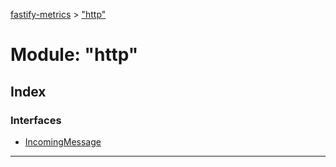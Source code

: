 [fastify-metrics](../README.md) > ["http"](../modules/_http_.md)

# Module: "http"

## Index

### Interfaces

* [IncomingMessage](../interfaces/_http_.incomingmessage.md)

---

